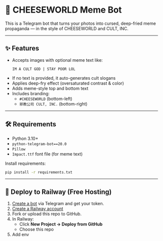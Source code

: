 # 🤖 CHEESEWORLD Meme Bot

This is a Telegram bot that turns your photos into cursed, deep-fried meme propaganda — in the style of CHEESEWORLD and CULT, INC.

---

## ✨ Features

- Accepts images with optional meme text like:
  ```
  IM A CULT GOD | STAY POOR LOL
  ```
- If no text is provided, it auto-generates cult slogans
- Applies deep-fry effect (oversaturated contrast & color)
- Adds meme-style top and bottom text
- Includes branding:
  - `#CHEESEWORLD` (bottom-left)
  - `邪教公司 CULT, INC.` (bottom-right)

---

## 🛠 Requirements

- Python 3.10+
- `python-telegram-bot==20.0`
- `Pillow`
- `Impact.ttf` font file (for meme text)

Install requirements:
```bash
pip install -r requirements.txt
```

---

## 🚀 Deploy to Railway (Free Hosting)

1. [Create a bot](https://t.me/BotFather) via Telegram and get your token.
2. [Create a Railway account](https://railway.app)
3. Fork or upload this repo to GitHub.
4. In Railway:
   - Click **New Project → Deploy from GitHub**
   - Choose this repo
5. Add env
